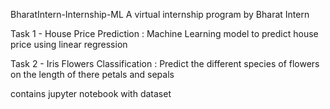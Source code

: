 BharatIntern-Internship-ML
A virtual internship program by Bharat Intern

Task 1 - House Price Prediction :
Machine Learning model to predict house price using linear regression

Task 2 - Iris Flowers Classification :
Predict the different species of flowers on the length of there petals and sepals

contains jupyter notebook with dataset
